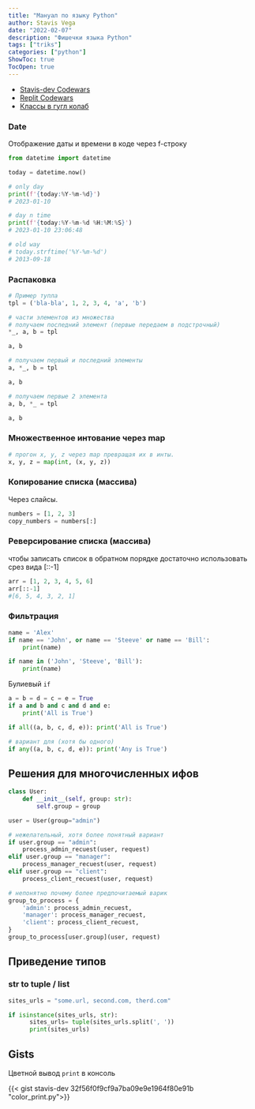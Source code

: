 ```yaml
---
title: "Мануал по языку Python"
author: Stavis Vega
date: "2022-02-07"
description: "Фишечки языка Python"
tags: ["triks"]
categories: ["python"]
ShowToc: true
TocOpen: true
---
```


* [Stavis-dev Codewars](https://www.codewars.com/kata/556deca17c58da83c00002db/train/python)  
* [Replit Codewars](https://replit.com/@StavisViegha/CodeWars#main.py)  
* [Классы в гугл колаб](https://colab.research.google.com/drive/1vSmI7E49MBA4kA38B_MT6mgWvBKgEorC)  

### Date

Отображение даты и времени в коде через f-строку

```py
from datetime import datetime

today = datetime.now()

# only day
print(f'{today:%Y-%m-%d}')
# 2023-01-10

# day n time
print(f'{today:%Y-%m-%d %H:%M:%S}')
# 2023-01-10 23:06:48

# old way
# today.strftime('%Y-%m-%d')
# 2013-09-18
```

### Распаковка

```py
# Пример тупла
tpl = ('bla-bla', 1, 2, 3, 4, 'a', 'b')

# части элементов из множества
# получаем последний элемент (первые передаем в подстрочный)
*_, a, b = tpl

a, b

# получаем первый и последний элементы
a, *_, b = tpl

a, b

# получаем первые 2 элемента
a, b, *_ = tpl

a, b
```

### Множественное интование через map

```py
# прогон x, y, z через map превращая их в инты.
x, y, z = map(int, (x, y, z))
```

### Копирование списка (массива)

Через слайсы.

```py
numbers = [1, 2, 3]
copy_numbers = numbers[:]
```

### Реверсирование списка (массива)

чтобы записать список в обратном порядке достаточно использовать срез вида [::-1]  

```py
arr = [1, 2, 3, 4, 5, 6]
arr[::-1]
#[6, 5, 4, 3, 2, 1]
```

### Фильтрация

```py
name = 'Alex'
if name == 'John', or name == 'Steeve' or name == 'Bill':
    print(name)

if name in ('John', 'Steeve', 'Bill'):
    print(name)
```

Булиевый `if`

```py
a = b = d = c = e = True
if a and b and c and d and e:
    print('All is True')

if all((a, b, c, d, e)): print('All is True')

# вариант для (хотя бы одного)
if any((a, b, c, d, e)): print('Any is True')
```

## Решения для многочисленных ифов

```py
class User:
    def __init__(self, group: str):
        self.group = group

user = User(group="admin")

# нежелательный, хотя более понятный вариант
if user.group == "admin":
    process_admin_recuest(user, request)
elif user.group == "manager":
    process_manager_recuest(user, request)
elif user.group == "client":
    process_client_recuest(user, request)

# непонятно почему более предпочитаемый варик
group_to_process = {
    'admin': process_admin_recuest,
    'manager': process_manager_recuest,
    'client': process_client_recuest,
}
group_to_process[user.group](user, request)
```

## Приведение типов

### str to tuple / list

```python
sites_urls = "some.url, second.com, therd.com"

if isinstance(sites_urls, str):
      sites_urls= tuple(sites_urls.split(', '))
      print(sites_urls)
```

## Gists

Цветной вывод `print` в консоль

{{< gist stavis-dev 32f56f0f9cf9a7ba09e9e1964f80e91b "color_print.py">}}
